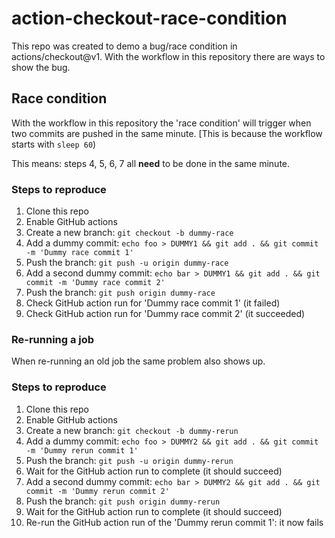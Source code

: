 # action-checkout-race-condition

This repo was created to demo a bug/race condition in actions/checkout@v1.
With the workflow in this repository there are ways to show the bug.


## Race condition

With the workflow in this repository the 'race condition' will trigger
when two commits are pushed in the same minute. [This is because the
workflow starts with `sleep 60`)

This means: steps 4, 5, 6, 7 all **need** to be done in the same minute.

### Steps to reproduce

1. Clone this repo
2. Enable GitHub actions
3. Create a new branch: `git checkout -b dummy-race`
4. Add a dummy commit: `echo foo > DUMMY1 && git add . && git commit -m 'Dummy race commit 1'`
5. Push the branch: `git push -u origin dummy-race`
6. Add a second dummy commit: `echo bar > DUMMY1 && git add . && git commit -m 'Dummy race commit 2'`
7. Push the branch: `git push origin dummy-race`
8. Check GitHub action run for 'Dummy race commit 1' (it failed)
9. Check GitHub action run for 'Dummy race commit 2' (it succeeded)

### Re-running a job

When re-running an old job the same problem also shows up.

### Steps to reproduce

1. Clone this repo
2. Enable GitHub actions
3. Create a new branch: `git checkout -b dummy-rerun`
4. Add a dummy commit: `echo foo > DUMMY2 && git add . && git commit -m 'Dummy rerun commit 1'`
5. Push the branch: `git push -u origin dummy-rerun`
6. Wait for the GitHub action run to complete (it should succeed)
7. Add a second dummy commit: `echo bar > DUMMY2 && git add . && git commit -m 'Dummy rerun commit 2'`
8. Push the branch: `git push origin dummy-rerun`
9. Wait for the GitHub action run to complete (it should succeed)
10. Re-run the GitHub action run of the 'Dummy rerun commit 1': it now fails
